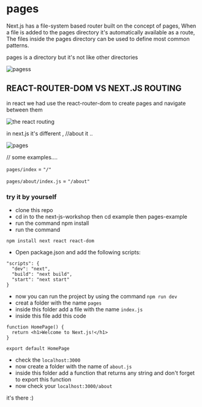 # pages

Next.js has a file-system based router built on the concept of pages, When a file is added to the pages directory it's automatically available as a route,
The files inside the pages directory can be used to define most common patterns.

pages is a directory but it's not like other directories

![pagess](https://user-images.githubusercontent.com/57558867/89291685-a6fe2000-d663-11ea-8549-3086c52c99a1.png)


## REACT-ROUTER-DOM VS NEXT.JS ROUTING 
in react we had use the react-router-dom to create pages and navigate between them 

![the react routing](https://user-images.githubusercontent.com/57558867/89289277-a19ed680-d65f-11ea-84d8-91ff7168343c.png)

in next.js it's different , //about it ..

![pages](https://user-images.githubusercontent.com/57558867/89280625-8d53dd00-d651-11ea-972f-ce9687afbaa8.png)

// some examples....

`pages/index` = `"/"`

`pages/about/index.js` = `"/about"`
### try it by yourself 
- clone this repo 
- cd in to the next-js-workshop then cd example then pages-example 
- run the command npm install
- run the command 
```
npm install next react react-dom
```
- Open package.json and add the following scripts:
```
"scripts": {
  "dev": "next",
  "build": "next build",
  "start": "next start"
}
```
- now you can run the project by using the command `npm run dev` 
- creat a folder with the name `pages`
- inside this folder add a file with the name `index.js`
- inside this file add this code 
```
function HomePage() {
  return <h1>Welcome to Next.js!</h1>
}

export default HomePage
```
- check the `localhost:3000`
- now create a folder with the name of `about.js`
- inside this folder add a function that returns any string and don't forget to export this function 
- now check your `localhost:3000/about` 

it's there :) 
